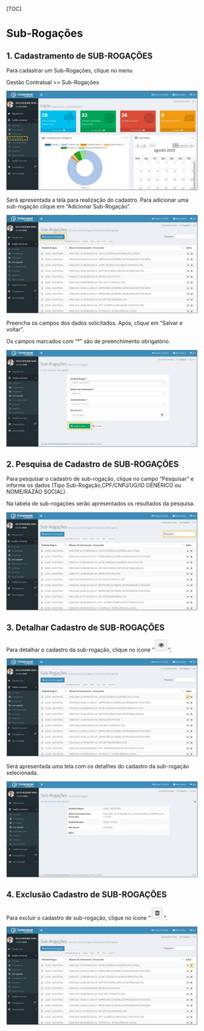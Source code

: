 [TOC]

# Sub-Rogações

## 1. Cadastramento de SUB-ROGAÇÕES

Para cadastrar um Sub-Rogações, clique no menu

Gestão Contratual >> Sub-Rogações

![FIGURA 1 - Cadastramento de Sub-Rogação](./images/figura1.JPG)

Será apresentada a tela para realização do cadastro. Para adicionar uma
sub-rogação clique em “Adicionar Sub-Rogação”.

![FIGURA 2 - Adicionar Sub-Rogação](./images/figura2.JPG)

Preencha os campos dos dados solicitados. Após, clique em
“Salvar e voltar”.

Os campos marcados com “*” são de preenchimento obrigatório.

![FIGURA 3 - Inclusão de Dados](./images/figura3.JPG)

## 2. Pesquisa de Cadastro de SUB-ROGAÇÕES

Para pesquisar o cadastro de sub-rogação, clique no campo “Pesquisar” e
informe os dados (Tipo Sub-Rogação,CPF/CNPJ/UG/ID GÉNÉRICO ou
NOME/RAZÃO SOCIAL).

Na tabela de sub-rogações serão apresentados os resultados da pesquisa.

![FIGURA 4 - Pesquisa de Cadastro de Sub-Rogação](./images/figura4.JPG)

## 3. Detalhar Cadastro de SUB-ROGAÇÕES

Para detalhar o cadastro da sub-rogação, clique no ícone “![detalhar](../../icons/detalhar.JPG)“.

![FIGURA 5 - Detalhar Cadastro de Sub-Rogação](./images/figura5.JPG)

Será apresentada uma tela com os detalhes do cadastro da sub-rogação
selecionada.

![FIGURA 6 - Detalhes de Cadastro de Sub-Rogação](./images/figura6.JPG)

## 4. Exclusão Cadastro de SUB-ROGAÇÕES

Para excluir o cadastro de sub-rogação, clique no ícone “![deletar](../../icons/deletar.JPG)“.

![FIGURA 7 - Exclusão de Cadastro de Sub-Rogação](./images/figura7.JPG)

